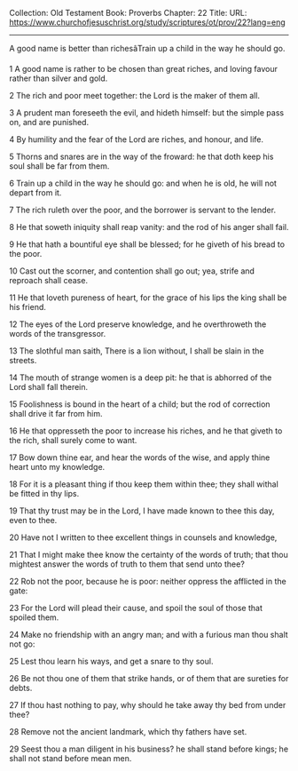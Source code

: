 Collection: Old Testament
Book: Proverbs
Chapter: 22
Title: 
URL: https://www.churchofjesuschrist.org/study/scriptures/ot/prov/22?lang=eng

---

A good name is better than richesâTrain up a child in the way he should go.

1 A good name is rather to be chosen than great riches, and loving favour rather than silver and gold.

2 The rich and poor meet together: the Lord is the maker of them all.

3 A prudent man foreseeth the evil, and hideth himself: but the simple pass on, and are punished.

4 By humility and the fear of the Lord are riches, and honour, and life.

5 Thorns and snares are in the way of the froward: he that doth keep his soul shall be far from them.

6 Train up a child in the way he should go: and when he is old, he will not depart from it.

7 The rich ruleth over the poor, and the borrower is servant to the lender.

8 He that soweth iniquity shall reap vanity: and the rod of his anger shall fail.

9 He that hath a bountiful eye shall be blessed; for he giveth of his bread to the poor.

10 Cast out the scorner, and contention shall go out; yea, strife and reproach shall cease.

11 He that loveth pureness of heart, for the grace of his lips the king shall be his friend.

12 The eyes of the Lord preserve knowledge, and he overthroweth the words of the transgressor.

13 The slothful man saith, There is a lion without, I shall be slain in the streets.

14 The mouth of strange women is a deep pit: he that is abhorred of the Lord shall fall therein.

15 Foolishness is bound in the heart of a child; but the rod of correction shall drive it far from him.

16 He that oppresseth the poor to increase his riches, and he that giveth to the rich, shall surely come to want.

17 Bow down thine ear, and hear the words of the wise, and apply thine heart unto my knowledge.

18 For it is a pleasant thing if thou keep them within thee; they shall withal be fitted in thy lips.

19 That thy trust may be in the Lord, I have made known to thee this day, even to thee.

20 Have not I written to thee excellent things in counsels and knowledge,

21 That I might make thee know the certainty of the words of truth; that thou mightest answer the words of truth to them that send unto thee?

22 Rob not the poor, because he is poor: neither oppress the afflicted in the gate:

23 For the Lord will plead their cause, and spoil the soul of those that spoiled them.

24 Make no friendship with an angry man; and with a furious man thou shalt not go:

25 Lest thou learn his ways, and get a snare to thy soul.

26 Be not thou one of them that strike hands, or of them that are sureties for debts.

27 If thou hast nothing to pay, why should he take away thy bed from under thee?

28 Remove not the ancient landmark, which thy fathers have set.

29 Seest thou a man diligent in his business? he shall stand before kings; he shall not stand before mean men.
